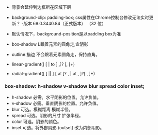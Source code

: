 * 背景会延伸到边框所在区域下层

* background-clip: padding-box; css属性在Chrome控制台修改无法实时更新？ -版本 68.0.3440.84（正式版本） （32 位）

* 默认情况下，background-position是以padding box为准

* box-shadow L跟着元素的圆角走,盒阴影  
* outline:描边 不会跟着元素圆角走，保持直角。

 * linear-gradient([ [ <angle> | to <side-or-corner> ] ,]? <color-stop>[, <color-stop>]+)
 * radial-gradient([ [ <shape> || <size> ] [ at <position> ]? , | at <position>, ]?<color-stop>[ , <color-stop> ]+)

 ### box-shadow: h-shadow v-shadow blur spread color inset;
* h-shadow	必需。水平阴影的位置。允许负值。	 
* v-shadow	必需。垂直阴影的位置。允许负值。	 
* blur	可选。模糊距离 模糊半径。	 
* spread	可选。阴影的尺寸 扩张半径。	 
* color	可选。阴影的颜色。  
* inset	可选。将外部阴影 (outset) 改为内部阴影。